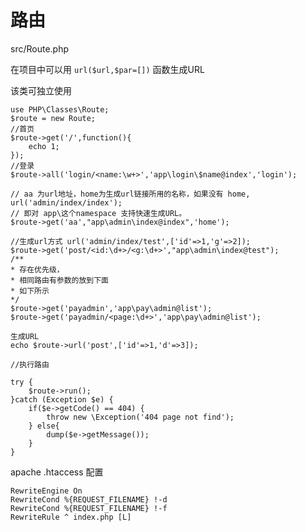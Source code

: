 路由
========
src/Route.php

在项目中可以用 `url($url,$par=[])` 函数生成URL



该类可独立使用

	use PHP\Classes\Route;
	$route = new Route;
	//首页
	$route->get('/',function(){
		echo 1;
	});
	//登录
	$route->all('login/<name:\w+>','app\login\$name@index','login');  
	
	// aa 为url地址，home为生成url链接所用的名称，如果没有 home, url('admin/index/index');
	// 即对 app\这个namespace 支持快速生成URL。 	
	$route->get('aa',"app\admin\index@index",'home'); 
	
	//生成url方式 url('admin/index/test',['id'=>1,'g'=>2]);
	$route->get('post/<id:\d+>/<g:\d+>',"app\admin\index@test");
	/**
	* 存在优先级，
	* 相同路由有参数的放到下面
	* 如下所示
	*/
	$route->get('payadmin','app\pay\admin@list');
	$route->get('payadmin/<page:\d+>','app\pay\admin@list');

	生成URL
	echo $route->url('post',['id'=>1,'d'=>3]);
	
	//执行路由
	
	try { 
		$route->run(); 
	}catch (Exception $e) { 
		if($e->getCode() == 404) {
	     	throw new \Exception('404 page not find');
	    } else{
	    	dump($e->getMessage());
	    }
	} 
 	
 	
 	
apache 	.htaccess 配置 
 	
 	RewriteEngine On 
	RewriteCond %{REQUEST_FILENAME} !-d
	RewriteCond %{REQUEST_FILENAME} !-f
	RewriteRule ^ index.php [L]
